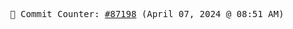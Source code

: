 <p align="center">
    <samp>
        📮 Commit Counter: <a href="https://github.com/Javascript-void0/Javascript-void0/commits/main">#87198</a> (April 07, 2024 @ 08:51 AM)
    </samp>
</p>